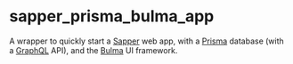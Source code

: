 # sapper_prisma_bulma_app
A wrapper to quickly start a [Sapper](https://sapper.svelte.dev) web app, with a [Prisma](https://www.prisma.io) database (with a [GraphQL](https://graphql.org) API), and the [Bulma](http://bulma.io) UI framework.
